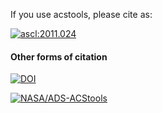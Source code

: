 If you use acstools, please cite as:

[![ascl:2011.024](https://img.shields.io/badge/ascl-2011.024-blue.svg?colorB=262255)](https://ascl.net/2011.024)

#### Other forms of citation

[![DOI](https://zenodo.org/badge/DOI/10.5281/zenodo.7406933.svg)](https://doi.org/10.5281/zenodo.7406933)

[![NASA/ADS-ACStools](https://img.shields.io/badge/NASA%2FADS-ACStools-blue)](https://ui.adsabs.harvard.edu/abs/2020ascl.soft11024L/abstract)
